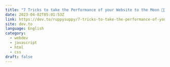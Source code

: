 ```yaml
---
title: "7 Tricks to take the Performance of your Website to the Moon 🚀🌙"
date: 2023-04-02T05:01:53Z
link: https://dev.to/ruppysuppy/7-tricks-to-take-the-performance-of-your-website-to-the-moon-1kpl?utm_medium=RSS&utm_source=news.12bit.vn
site: dev.to
language: English
category:
  - webdev
  - javascript
  - html
  - css
draft: false
---
```


